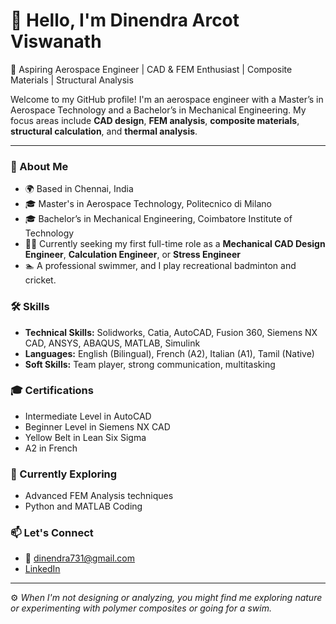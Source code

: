 # 👋 Hello, I'm Dinendra Arcot Viswanath

🚀 Aspiring Aerospace Engineer | CAD & FEM Enthusiast | Composite Materials | Structural Analysis

Welcome to my GitHub profile! I'm an aerospace engineer with a Master’s in Aerospace Technology and a Bachelor’s in Mechanical Engineering. My focus areas include **CAD design**, **FEM analysis**, **composite materials**, **structural calculation**, and **thermal analysis**.

---

### 🔬 About Me
- 🌍 Based in Chennai, India
- 🎓 Master's in Aerospace Technology, Politecnico di Milano
- 🎓 Bachelor’s in Mechanical Engineering, Coimbatore Institute of Technology
- 👨‍💻 Currently seeking my first full-time role as a **Mechanical CAD Design Engineer**, **Calculation Engineer**, or **Stress Engineer**
- 🏊 A professional swimmer, and I play recreational badminton and cricket.
  
### 🛠 Skills
- **Technical Skills:** Solidworks, Catia, AutoCAD, Fusion 360, Siemens NX CAD, ANSYS, ABAQUS, MATLAB, Simulink
- **Languages:** English (Bilingual), French (A2), Italian (A1), Tamil (Native)
- **Soft Skills:** Team player, strong communication, multitasking

### 🎓 Certifications
- Intermediate Level in AutoCAD
- Beginner Level in Siemens NX CAD
- Yellow Belt in Lean Six Sigma
- A2 in French

### 🌱 Currently Exploring
- Advanced FEM Analysis techniques
- Python and MATLAB Coding
### 📫 Let's Connect
- 📧 dinendra731@gmail.com
- [LinkedIn](https://www.linkedin.com/in/dinendra-av/)

---

⚙️ *When I'm not designing or analyzing, you might find me exploring nature or experimenting with polymer composites or going for a swim.*

